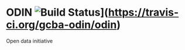 # ODIN ![Build Status](https://travis-ci.org/gcba-odin/odin.svg?branch=dev)](https://travis-ci.org/gcba-odin/odin)
Open data initiative
